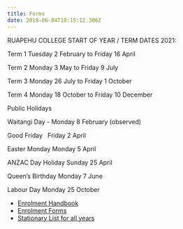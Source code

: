 ```yaml
---
title: Forms
date: 2019-06-04T10:15:12.386Z
---
```

RUAPEHU COLLEGE START OF YEAR / TERM DATES 2021:

Term 1   Tuesday 2 February	to 		Friday 16 April

Term 2   Monday 3 May		to		Friday 9 July

Term 3   Monday 26 July		to		Friday 1 October

Term 4   Monday 18 October	to		Friday 10 December

Public Holidays

Waitangi Day		-   Monday 8 February (observed)

Good Friday  		    Friday 2 April

Easter Monday	    Monday 5 April

ANZAC Day Holiday    Sunday 25 April

Queen’s Birthday 	    Monday 7 June

Labour Day		    Monday 25 October

* [Enrolment Handbook](http://c1940652.r52.cf0.rackcdn.com/5bda1048ff2a7c39a80001f0/Enrollment-Handbook-Ruapehu-College.pdf)
* [Enrolment Forms](https://res.cloudinary.com/ruapehu-college/image/upload/v1611103059/Enrolment_Forms_i0i6t0.pdf)
* [Stationary List for all years](https://res.cloudinary.com/ruapehu-college/image/upload/v1611103057/Stationery_Requirements_yr_9_10_11_12_13_for_2021.docx_q8xxze.pdf)
